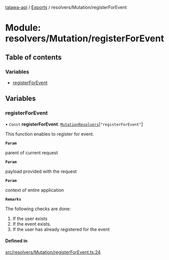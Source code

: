 [talawa-api](../README.md) / [Exports](../modules.md) / resolvers/Mutation/registerForEvent

# Module: resolvers/Mutation/registerForEvent

## Table of contents

### Variables

- [registerForEvent](resolvers_Mutation_registerForEvent.md#registerforevent)

## Variables

### registerForEvent

• `Const` **registerForEvent**: [`MutationResolvers`](types_generatedGraphQLTypes.md#mutationresolvers)[``"registerForEvent"``]

This function enables to register for event.

**`Param`**

parent of current request

**`Param`**

payload provided with the request

**`Param`**

context of entire application

**`Remarks`**

The following checks are done:
1. If the user exists
2. If the event exists.
2. If the user has already registered for the event

#### Defined in

[src/resolvers/Mutation/registerForEvent.ts:24](https://github.com/PalisadoesFoundation/talawa-api/blob/cba820f/src/resolvers/Mutation/registerForEvent.ts#L24)
